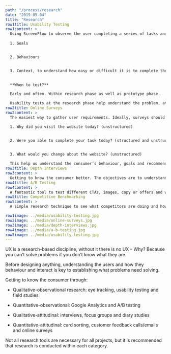 ```yaml
---
path: "/process/research"
date: "2019-05-04"
title: "Research"
row1title: Usability Testing
row1content: > 
  Using ScreenFlow to observe the user completing a series of tasks and questions on a website. Establishing: 
  
  1. Goals


  2. Behaviours 


  3. Context, to understand how easy or difficult it is to complete the goals set, behaviour with the platform and the environment conducted in. 
  

  **When to test?**   

  Early and often. Within research phase as well as prototype phase. 

  Usability tests at the research phase help understand the problem, at prototype phase to validate the solution and testing phase to sanity check. 
row2title: Online Surveys
row2content: > 
  The easiest way to gather user requirements. Ideally, surveys should include qualitative and quantitative questions such as multiple choice or open answers. Online surveys need to consider the 3 Golden Questions:

  1. Why did you visit the website today? (unstructured)


  2. Were you able to complete your task today? (structured and unstructured)
  

  3. What would you change about the website? (unstructured)

  This help us understand the consumer’s behaviour, goals and recommendations for a better user experience. Online surveys are sent to the current customer database as well as new consumers. Usually they are built in Survey Monkey.
row3title: Depth Interviews
row3content: > 
  Getting to know the consumer better. The objectives are to understand the consumer’s goals and context of use by providing an opportunity to listen and learn. Asking what, why and how questions, letting the consumer talk without directing their response, limiting their answers with yes/no or asking them to predict the future, is recommended.
row4title: A/B Testing
row4content: > 
  A fantastic tool to test different CTAs, images, copy or offers and which the users respond best to. The options with highest engagement or interaction will be rolled out. A/B testing facilitates improvements, encourages experiments, validates assumptions (or not) and will be data driven. The online tool to do this is Optimizely.
row5title: Competitive Benchmarking
row5content: > 
  A simple research technique to see what competitors are doing and how best-in class websites are solving a problem, what works and what doesn’t. Considering direct competitors as well as the wider market and similar industries.

row1image: ../media/usability-testing.jpg
row2image: ../media/online-surveys.jpg
row3image: ../media/depth-interviews.jpg
row4image: ../media/a-b-testing.jpg
row5image: ../media/usability-testing.jpg
---
```


UX is a research-based discipline, without it there is no UX – Why? Because you can’t solve problems if you don’t know what they are.

Before designing anything, understanding the users and how they behaviour and interact is key to establishing what problems need solving.

Getting to know the consumer through:

* Qualitative-observational research: eye tracking, usability testing and field studies   

* Quantitative-observational: Google Analytics and A/B testing   

* Qualitative-attitudinal: interviews, focus groups and diary studies   

* Quantitative-attitudinal: card sorting, customer feedback calls/emails and online surveys  

Not all research tools are necessary for all projects, but it is recommended that research is conducted within each category.